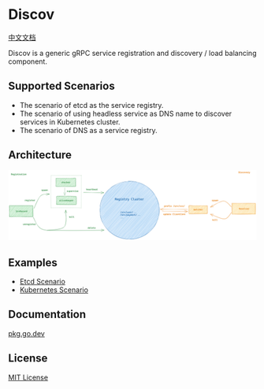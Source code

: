 # Discov

[中文文档](./README_CN.md)

Discov is a generic gRPC service registration and discovery / load balancing component.

## Supported Scenarios

- The scenario of etcd as the service registry.
- The scenario of using headless service as DNS name to discover services in Kubernetes cluster.
- The scenario of DNS as a service registry.

## Architecture

![architecture](./arch.png)

## Examples

- [Etcd Scenario](./examples/etcd)
- [Kubernetes Scenario](./examples/k8s)

## Documentation

[pkg.go.dev](https://pkg.go.dev/github.com/micro-stacks/discov)

## License

[MIT License](./LICENSE)